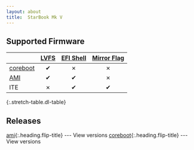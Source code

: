 ```yaml
---
layout: about
title:  StarBook Mk V
---
```


## Supported Firmware


|                               | [LVFS]              | [EFI Shell]         | [Mirror Flag]       |
|:------------------------------|:-------------------:|:-------------------:|:-------------------:|
| [coreboot]                    | &#x2714;            | &#x2717;            | &#x2717;            |
| [AMI]                         | &#x2714;            | &#x2714;            | &#x2717;            |
| ITE                           | &#x2717;            | &#x2714;            | &#x2714;            |
{:.stretch-table.dl-table}


## Releases
[ami]{:.heading.flip-title} --- View versions
[coreboot]{:.heading.flip-title} --- View versions


[LVFS]: ../../methods
[EFI Shell]: ../../methods/efi_shell/
[Mirror Flag]: ../../methods/magic/

[AMI]: https://fwupd.org/lvfs/devices/com.starlabs.B5.ami
[coreboot]: https://fwupd.org/lvfs/devices/com.starlabs.B5.coreboot
